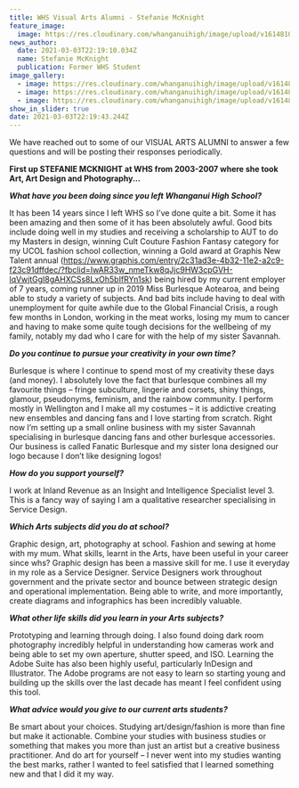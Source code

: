 ```yaml
---
title: WHS Visual Arts Alumni - Stefanie McKnight
feature_image:
  image: https://res.cloudinary.com/whanganuihigh/image/upload/v1614810004/News/STEFANIE_MCKNIGHT_at_WHS_from_2003-2007_1.jpg
news_author:
  date: 2021-03-03T22:19:10.034Z
  name: Stefanie McKnight
  publication: Former WHS Student
image_gallery:
  - image: https://res.cloudinary.com/whanganuihigh/image/upload/v1614810023/News/STEFANIE_MCKNIGHT_at_WHS_from_2003-2007_2.jpg
  - image: https://res.cloudinary.com/whanganuihigh/image/upload/v1614810038/News/STEFANIE_MCKNIGHT_at_WHS_from_2003-2007_3.jpg
  - image: https://res.cloudinary.com/whanganuihigh/image/upload/v1614810051/News/STEFANIE_MCKNIGHT_at_WHS_from_2003-2007_4.jpg
show_in_slider: true
date: 2021-03-03T22:19:43.244Z
---
```

We have reached out to some of our VISUAL ARTS ALUMNI to answer a few questions and will be posting their responses periodically.

**First up STEFANIE MCKNIGHT at WHS from 2003-2007 where she took Art, Art Design and Photography...**

***What have you been doing since you left Whanganui High School?***

It has been 14 years since I left WHS so I’ve done quite a bit. Some it has been amazing and then some of it has been absolutely awful. Good bits include doing well in my studies and receiving a scholarship to AUT to do my Masters in design, winning Cult Couture Fashion Fantasy category for my UCOL fashion school collection, winning a Gold award at Graphis New Talent annual (<https://www.graphis.com/entry/2c31ad3e-4b32-11e2-a2c9-f23c91dffdec/?fbclid=IwAR33w_nmeTkw8qJjc9HW3cpGVH-lqVwjtGgI8gAHXCSs8LxOh5bIfRYn1sk>) being hired by my current employer of 7 years, coming runner up in 2019 Miss Burlesque Aotearoa, and being able to study a variety of subjects. And bad bits include having to deal with unemployment for quite awhile due to the Global Financial Crisis, a rough few months in London, working in the meat works, losing my mum to cancer and having to make some quite tough decisions for the wellbeing of my family, notably my dad who I care for with the help of my sister Savannah.

***Do you continue to pursue your creativity in your own time?***  

Burlesque is where I continue to spend most of my creativity these days (and money). I absolutely love the fact that burlesque combines all my favourite things – fringe subculture, lingerie and corsets, shiny things, glamour, pseudonyms, feminism, and the rainbow community. I perform mostly in Wellington and I make all my costumes – it is addictive creating new ensembles and dancing fans and I love starting from scratch. Right now I’m setting up a small online business with my sister Savannah specialising in burlesque dancing fans and other burlesque accessories. Our business is called Fanatic Burlesque and my sister Iona designed our logo because I don’t like designing logos! 

***How do you support yourself?***

I work at Inland Revenue as an Insight and Intelligence Specialist level 3. This is a fancy way of saying I am a qualitative researcher specialising in Service Design.

***Which Arts subjects did you do at school?***

Graphic design, art, photography at school. Fashion and sewing at home with my mum.
What skills, learnt in the Arts, have been useful in your career since whs?
Graphic design has been a massive skill for me. I use it everyday in my role as a Service Designer. Service Designers work throughout government and the private sector and bounce between strategic design and operational implementation. Being able to write, and more importantly, create diagrams and infographics has been incredibly valuable. 

***What other life skills did you learn in your Arts subjects?*** 

Prototyping and learning through doing. I also found doing dark room photography incredibly helpful in understanding how cameras work and being able to set my own aperture, shutter speed, and ISO. Learning the Adobe Suite has also been highly useful, particularly InDesign and Illustrator. The Adobe programs are not easy to learn so starting young and building up the skills over the last decade has meant I feel confident using this tool.

***What advice would you give to our current arts students?***

Be smart about your choices. Studying art/design/fashion is more than fine but make it actionable. Combine your studies with business studies or something that makes you more than just an artist but a creative business practitioner. And do art for yourself – I never went into my studies wanting the best marks, rather I wanted to feel satisfied that I learned something new and that I did it my way.